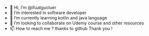 - 👋 Hi, I’m @ifuatgucluer
- 👀 I’m interested in software developer
- 🌱 I’m currently learning kotlin and java language
- 💞️ I’m looking to collaborate on Udemy course and other resources
- 📫 How to reach me ? thanks to github
Thank you ! 

<!---
ifuatgucluer/ifuatgucluer is a ✨ special ✨ repository because its `README.md` (this file) appears on your GitHub profile.
You can click the Preview link to take a look at your changes.
--->
